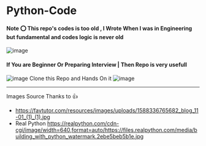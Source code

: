 # Python-Code
#### Note ⭕ This repo's codes is too old , I Wrote When I was in Engineering but fundamental and codes logic is never old
![image](https://user-images.githubusercontent.com/48924562/229595686-f683544b-b3f9-4341-b6cc-76d7a915167c.png)
#### If You are Beginner Or Preparing Interview | Then Repo is very usefull 
![image](https://user-images.githubusercontent.com/48924562/229595953-3659abfa-d43e-4677-b682-d9289971abd1.png)
Clone this Repo and Hands On it
![image](https://user-images.githubusercontent.com/48924562/229596260-7b4ef5fc-208e-4180-8d57-53b4501621f0.png)

______________
Images Source Thanks to 👍
* https://favtutor.com/resources/images/uploads/1588336765682_blog_11-01_(1)_(1).jpg
* Real Python https://realpython.com/cdn-cgi/image/width=640,format=auto/https://files.realpython.com/media/building_with_python_watermark.2ebe5beb5b1e.jpg
